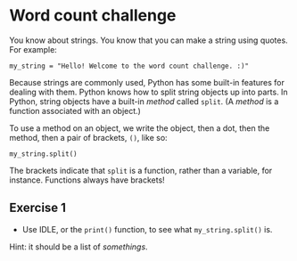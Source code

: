 # Word count challenge

You know about strings. You know that you can make a string using quotes. For example:
```
my_string = "Hello! Welcome to the word count challenge. :)"
```

Because strings are commonly used, Python has some built-in features for dealing with them.
Python knows how to split string objects up into parts.
In Python, string objects have a built-in _method_ called `split`.
(A _method_ is a function associated with an object.)

To use a method on an object, we write the object, then a dot, then the method, then a pair of brackets, `()`, like so:
```
my_string.split()
```
The brackets indicate that `split` is a function, rather than a variable, for instance. Functions always have brackets!


## Exercise 1

* Use IDLE, or the `print()` function, to see what `my_string.split()` is.

Hint: it should be a list of _somethings_.
